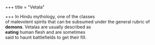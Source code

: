 +++
title = "Vetala"

+++
In Hindu mythology, one of the classes  
of malevolent spirits that can be subsumed under the general rubric of  
**demons**. Vetalas are usually described as  
**eating** human flesh and are sometimes  
said to haunt battlefields to get their fill.